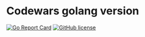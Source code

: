 # Codewars golang version

[![Go Report Card](https://goreportcard.com/badge/github.com/blackhorseya/codewars-golang)](https://goreportcard.com/report/github.com/blackhorseya/codewars-golang)
[![GitHub license](https://img.shields.io/github/license/blackhorseya/codewars-golang)](https://github.com/blackhorseya/codewars-golang/blob/master/LICENSE)
